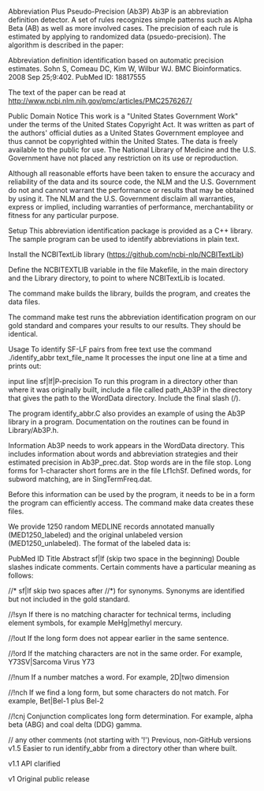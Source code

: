 Abbreviation Plus Pseudo-Precision (Ab3P)
Ab3P is an abbreviation definition detector. A set of rules recognizes simple patterns such as Alpha Beta (AB) as well as more involved cases. The precision of each rule is estimated by applying to randomized data (psuedo-precision). The algorithm is described in the paper:

Abbreviation definition identification based on automatic precision estimates. Sohn S, Comeau DC, Kim W, Wilbur WJ. BMC Bioinformatics. 2008 Sep 25;9:402. PubMed ID: 18817555

The text of the paper can be read at http://www.ncbi.nlm.nih.gov/pmc/articles/PMC2576267/

Public Domain Notice
This work is a "United States Government Work" under the terms of the United States Copyright Act. It was written as part of the authors' official duties as a United States Government employee and thus cannot be copyrighted within the United States. The data is freely available to the public for use. The National Library of Medicine and the U.S. Government have not placed any restriction on its use or reproduction.

Although all reasonable efforts have been taken to ensure the accuracy and reliability of the data and its source code, the NLM and the U.S. Government do not and cannot warrant the performance or results that may be obtained by using it. The NLM and the U.S. Government disclaim all warranties, express or implied, including warranties of performance, merchantability or fitness for any particular purpose.

Setup
This abbreviation identification package is provided as a C++ library. The sample program can be used to identify abbreviations in plain text.

Install the NCBITextLib library (https://github.com/ncbi-nlp/NCBITextLib)

Define the NCBITEXTLIB variable in the file Makefile, in the main directory and the Library directory, to point to where NCBITextLib is located.

The command make builds the library, builds the program, and creates the data files.

The command make test runs the abbreviation identification program on our gold standard and compares your results to our results. They should be identical.

Usage
To identify SF-LF pairs from free text use the command
./identify_abbr text_file_name
It processes the input one line at a time and prints out:

input line
  sf|lf|P-precision
To run this program in a directory other than where it was originally built, include a file called path_Ab3P in the directory that gives the path to the WordData directory. Include the final slash (/).

The program identify_abbr.C also provides an example of using the Ab3P library in a program. Documentation on the routines can be found in Library/Ab3P.h.

Information Ab3P needs to work appears in the WordData directory. This includes information about words and abbreviation strategies and their estimated precision in Ab3P_prec.dat. Stop words are in the file stop. Long forms for 1-character short forms are in the file Lf1chSf. Defined words, for subword matching, are in SingTermFreq.dat.

Before this information can be used by the program, it needs to be in a form the program can efficiently access. The command make data creates these files.

We provide 1250 random MEDLINE records annotated manually (MED1250_labeled) and the original unlabeled version (MED1250_unlabeled). The format of the labeled data is:

PubMed ID
Title
Abstract
  sf|lf (skip two space in the beginning)
Double slashes indicate comments. Certain comments have a particular meaning as follows:

//*  sf|lf
  skip two spaces after //*) for synonyms.   Synonyms are
  identified but not included in the gold standard.

//!syn
  If there is no matching character for technical terms, including
  element symbols, for example MeHg|methyl mercury.

//!out
  If the long form does not appear earlier in the same sentence.

//!ord
  If the matching characters are not in the same order.  For example,
  Y73SV|Sarcoma Virus Y73

//!num
  If a number matches a word.  For example, 2D|two dimension

//!nch
  If we find a long form, but some characters do not match.  For
  example, Bet|Bel-1 plus Bel-2

//!cnj
  Conjunction complicates long form determination.  For example, alpha
  beta (ABG) and coal delta (DDG) gamma.

//
  any other comments (not starting with '!')
Previous, non-GitHub versions
v1.5 Easier to run identify_abbr from a directory other than where built.

v1.1 API clarified

v1 Original public release
